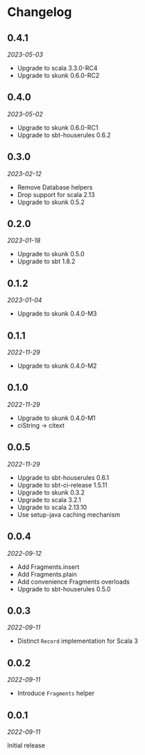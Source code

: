# Changelog

## 0.4.1

_2023-05-03_

* Upgrade to scala 3.3.0-RC4
* Upgrade to skunk 0.6.0-RC2

## 0.4.0

_2023-05-02_

* Upgrade to skunk 0.6.0-RC1
* Upgrade to sbt-houserules 0.6.2

## 0.3.0

_2023-02-12_

* Remove Database helpers
* Drop support for scala 2.13
* Upgrade to skunk 0.5.2

## 0.2.0

_2023-01-18_

* Upgrade to skunk 0.5.0
* Upgrade to sbt 1.8.2

## 0.1.2

_2023-01-04_

* Upgrade to skunk 0.4.0-M3

## 0.1.1

_2022-11-29_

* Upgrade to skunk 0.4.0-M2

## 0.1.0

_2022-11-29_

* Upgrade to skunk 0.4.0-M1
* ciString -> citext

## 0.0.5

_2022-11-29_

* Upgrade to sbt-houserules 0.6.1
* Upgrade to sbt-ci-release 1.5.11
* Upgrade to skunk 0.3.2
* Upgrade to scala 3.2.1
* Upgrade to scala 2.13.10
* Use setup-java caching mechanism

## 0.0.4

_2022-09-12_

* Add Fragments.insert
* Add Fragments.plain
* Add convenience Fragments overloads
* Upgrade to sbt-houserules 0.5.0

## 0.0.3

_2022-09-11_

* Distinct `Record` implementation for Scala 3

## 0.0.2

_2022-09-11_

* Introduce `Fragments` helper

## 0.0.1

_2022-09-11_

Initial release
